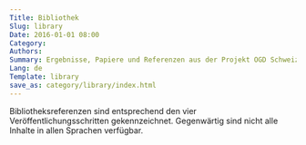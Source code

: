 ```yaml
---
Title: Bibliothek
Slug: library
Date: 2016-01-01 08:00
Category:
Authors:
Summary: Ergebnisse, Papiere und Referenzen aus der Projekt OGD Schweiz und von ausgewählten Dritten.
Lang: de
Template: library
save_as: category/library/index.html
---
```


Bibliotheksreferenzen sind entsprechend den vier Veröffentlichungsschritten gekennzeichnet. Gegenwärtig sind nicht alle Inhalte in allen Sprachen verfügbar.
